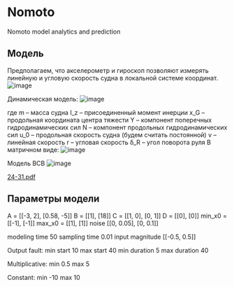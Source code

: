 # Nomoto
Nomoto model analytics and prediction

## Модель

Предполагаем, что акселерометр и гироскоп позволяют измерять линейную и угловую скорость судна в локальной системе координат. 
![image](https://github.com/Pernach/Nomoto/assets/19903029/1142e62f-716c-4b4d-8f43-d868f13a345c)

Динамическая модель:
![image](https://github.com/Pernach/Nomoto/assets/19903029/6b517e1e-596d-4a13-813e-e8948c7a63e9)

где
m – масса судна
I_z – присоединенный момент инерции
x_G – продольная координата центра тяжести
Y – компонент поперечных гидродинамических сил
N – компонент продольных гидродинамических сил
u_0 – продольная скорость судна (будем считать постоянной)
v – линейная скорость
r – угловая скорость
δ_R – угол поворота руля
В матричном виде:
![image](https://github.com/Pernach/Nomoto/assets/19903029/b7aabb6a-c659-4816-9a9a-e9c9cfd05b5c)

Модель ВСВ
![image](https://github.com/Pernach/Nomoto/assets/19903029/42a9903c-cfe6-4a75-9100-4101aaeaed28)

[24-31.pdf](https://github.com/Pernach/Nomoto/files/12897015/24-31.pdf)

## Параметры модели

A = [[-3, 2], [0.58, -5]]
B = [[1], [18]]
C = [[1, 0], [0, 1]]
D = [[0], [0]]
min_x0 = [[-1], [-1]]
max_x0 = [[1], [1]]
noise [[0, 0.05], [0, 0.1]]

modeling time 50
sampling time 0.01
input magnitude [[-0.5, 0.5]]

Output fault:
min start 10
max start 40
min duration 5
max duration 40

Multiplicative:
min 0.5
max 5

Constant:
min -10
max 10
